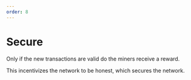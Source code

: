 ```yaml
---
order: 8
---
```


# Secure

Only if the new transactions are valid do the miners receive a reward.

This incentivizes the network to be honest, which secures the network.